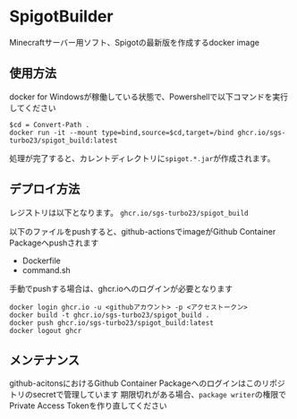 # SpigotBuilder
Minecraftサーバー用ソフト、Spigotの最新版を作成するdocker image

## 使用方法

docker for Windowsが稼働している状態で、Powershellで以下コマンドを実行してください
```
$cd = Convert-Path .
docker run -it --mount type=bind,source=$cd,target=/bind ghcr.io/sgs-turbo23/spigot_build:latest
```
処理が完了すると、カレントディレクトリに`spigot.*.jar`が作成されます。


## デプロイ方法

レジストリは以下となります。
`ghcr.io/sgs-turbo23/spigot_build`

以下のファイルをpushすると、github-actionsでimageがGithub Container Packageへpushされます

- Dockerfile
- command.sh

手動でpushする場合は、ghcr.ioへのログインが必要となります

```
docker login ghcr.io -u <githubアカウント> -p <アクセストークン>
docker build -t ghcr.io/sgs-turbo23/spigot_build .
docker push ghcr.io/sgs-turbo23/spigot_build:latest
docker logout ghcr
```


## メンテナンス

github-acitonsにおけるGithub Container Packageへのログインはこのリポジトリのsecretで管理しています
期限切れがある場合、`package writer`の権限でPrivate Access Tokenを作り直してください
